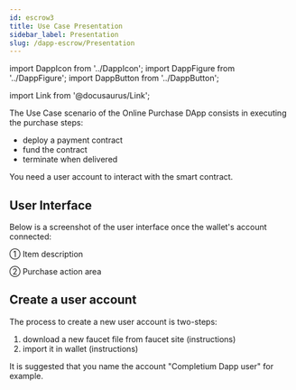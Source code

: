 ```yaml
---
id: escrow3
title: Use Case Presentation
sidebar_label: Presentation
slug: /dapp-escrow/Presentation
---
```


import DappIcon from '../DappIcon';
import DappFigure from '../DappFigure';
import DappButton from '../DappButton';

import Link from '@docusaurus/Link';

The Use Case scenario of the <Link to="/docs/dapp-escrow">Online Purchase</Link> DApp consists in executing the purchase steps:
* deploy a payment contract
* fund the contract
* terminate when delivered

You need a <Link to="/docs/dapp-escrow/Presentation#create-a-user-account">user account</Link> to interact with the smart contract.

## User Interface

Below is a screenshot of the user interface once the wallet's account connected:

<DappFigure img='escrow-help.png' width='80%'/>

① Item description

② Purchase action area

## Create a user account

The process to create a new user account is two-steps:
1. download a new faucet file from faucet site (<Link to="/docs/dapp-tools/accounts#create-test-account">instructions</Link>)
2. import it in wallet (<Link to="/docs/dapp-tools/thanos#import-faucet-file">instructions</Link>)

It is suggested that you name the account "Completium Dapp user" for example.